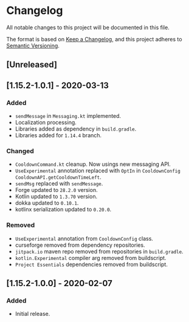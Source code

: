 # Changelog
All notable changes to this project will be documented in this file.

The format is based on [Keep a Changelog](https://keepachangelog.com/en/1.0.0/),
and this project adheres to [Semantic Versioning](https://semver.org/spec/v2.0.0.html).

## [Unreleased]

## [1.15.2-1.0.1] - 2020-03-13

### Added
- `sendMessage` in `Messaging.kt` implemented.
- Localization processing.
- Libraries added as dependency in `build.gradle`.
- Libraries added for `1.14.4` branch.

### Changed
- `CooldownCommand.kt` cleanup. Now usings new messaging API.
- `UseExperimental` annotation replaced with `OptIn` in `CooldownConfig` `CooldownAPI.getCooldownTimeLeft`.
- `sendMsg` replaced with `sendMessage`.
- Forge updated to `28.2.0` version.
- Kotlin updated to `1.3.70` version.
- dokka updated to `0.10.1`.
- kotlinx serialization updated to `0.20.0`.

### Removed
- `UseExperimental` annotation from `CooldownConfig` class.
- curseforge removed from dependency repositories.
- `jitpack.io` maven repo removed from repositories in `build.gradle`.
- `kotlin.Experimental` compiler arg removed from buildscript.
- `Project Essentials` dependencies removed from buildscript.

## [1.15.2-1.0.0] - 2020-02-07

### Added
- Initial release.
